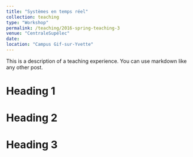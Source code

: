 ```yaml
---
title: "Systèmes en temps réel"
collection: teaching
type: "Workshop"
permalink: /teaching/2016-spring-teaching-3
venue: "CentraleSupélec"
date: 
location: "Campus Gif-sur-Yvette"
---
```


This is a description of a teaching experience. You can use markdown like any other post.

Heading 1
======

Heading 2
======

Heading 3
======
